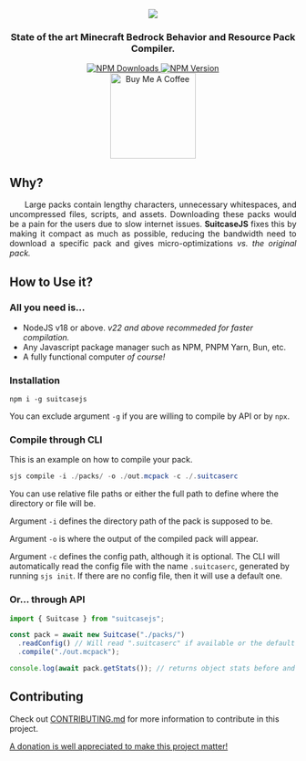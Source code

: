 <p align="center">
    <img src="https://raw.githubusercontent.com/TBroz15/SuitcaseJS/main/SuitcaseJS_Logo.png" />
    <h3 align="center">State of the art Minecraft Bedrock Behavior and Resource Pack Compiler.</h3>
</p>

<div align="center">
    <a href="https://www.npmjs.com/package/suitcasejs">
        <img alt="NPM Downloads" src="https://img.shields.io/npm/d18m/suitcasejs?color=dodgerblue&logoColor=white"/>
        <img alt="NPM Version" src="https://img.shields.io/npm/v/suitcasejs?">
    </a>
</div>
<div align="center">
    <a href="https://www.buymeacoffee.com/tbroz15" target="_blank"><img src="https://img.shields.io/badge/-buy_me_a_coffee!-gray?logo=buy-me-a-coffee" alt="Buy Me A Coffee" width=150></a>
</div>

## Why?

<p align="justify">&nbsp;&nbsp;&nbsp;&nbsp;&nbsp;&nbsp;Large packs contain lengthy characters, unnecessary whitespaces, and uncompressed files, scripts, and assets. Downloading these packs would be a pain for the users due to slow internet issues. <b>SuitcaseJS</b> fixes this by making it compact as much as possible, reducing the bandwidth need to download a specific pack and gives micro-optimizations <i>vs. the original pack.</i></p>

## How to Use it?

### All you need is...

- NodeJS v18 or above. _v22 and above recommeded for faster compilation._
- Any Javascript package manager such as NPM, PNPM Yarn, Bun, etc.
- A fully functional computer _of course!_

### Installation

```
npm i -g suitcasejs
```

You can exclude argument `-g` if you are willing to compile by API or by `npx`.

### Compile through CLI

This is an example on how to compile your pack.

```powershell
sjs compile -i ./packs/ -o ./out.mcpack -c ./.suitcaserc
```

You can use relative file paths or either the full path to define where the directory or file will be.

Argument `-i` defines the directory path of the pack is supposed to be.

Argument `-o` is where the output of the compiled pack will appear.

Argument `-c` defines the config path, although it is optional. The CLI will automatically read the config file with the name `.suitcaserc`, generated by running `sjs init`. If there are no config file, then it will use a default one.

### Or... through API

```typescript
import { Suitcase } from "suitcasejs";

const pack = await new Suitcase("./packs/")
  .readConfig() // Will read ".suitcaserc" if available or the default config.
  .compile("./out.mcpack");

console.log(await pack.getStats()); // returns object stats before and after compilation.
```

## Contributing

Check out [CONTRIBUTING.md](https://github.com/TBroz15/SuitcaseJS/blob/main/CONTRIBUTING.md) for more information to contribute in this project.

[A donation is well appreciated to make this project matter!](https://www.buymeacoffee.com/tbroz15)
